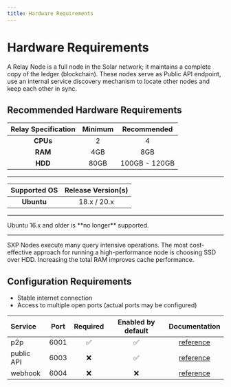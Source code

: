 ```yaml
---
title: Hardware Requirements
---
```


# Hardware Requirements

A Relay Node is a full node in the Solar network; it maintains a complete copy of the ledger (blockchain). These nodes serve as Public API endpoint, use an internal service discovery mechanism to locate other nodes and keep each other in sync.

## Recommended Hardware Requirements

| Relay Specification | Minimum | Recommended   |
| :-----------------: | :-----: | :-----------: |
| **CPUs**            | 2       | 4             |
| **RAM**             | 4GB     | 8GB           |
| **HDD**             | 80GB    | 100GB - 120GB |

---

| Supported OS | Release Version(s) |
| :----------: | :----------------: |
| **Ubuntu**   | 18.x / 20.x        |

---

<x-alert type="warning">
Ubuntu 16.x and older is **no longer** supported.
</x-alert>

---

SXP Nodes execute many query intensive operations. The most cost-effective approach for running a high-performance node is choosing SSD over HDD. Increasing the total RAM improves cache performance.

## Configuration Requirements

* Stable internet connection
* Access to multiple open ports (actual ports may be configured)

| Service    | Port | Required | Enabled by default |                           Documentation                           |
| :--------- | :--: | :------: | :----------------: | :---------------------------------------------------------------: |
| p2p        | 6001 |     ✅    |          ✅         |     [reference](https://docs.solar.network/core/installation/variables#corep2pport)    |
| public API | 6003 |     ❌    |          ✅         |    [reference](https://docs.solar.network/exchanges/public-api-guide)   |
| webhook    | 6004 |     ❌    |          ❌         | [reference](https://docs.solar.network/api/webhook-api/getting-started) |

